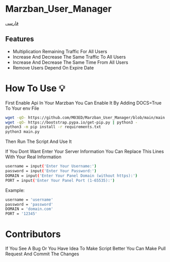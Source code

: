 # Marzban_User_Manager

<a href="./README-fa.md">
	فارسی
	</a>

## Features
- Multiplication Remaining Traffic For All Users
- Increase And Decrease The Same Traffic To All Users
- Increase And Decrease The Same Time From All Users
- Remove Users Depend On Expire Date

# How To Use 💡

First Enable Api In Your Marzban 
You Can Enable It By Adding DOCS=True To Your env File

```bash
wget -qO- https://github.com/M03ED/Marzban_User_Manager/blob/main/main.py
wget -qO- https://bootstrap.pypa.io/get-pip.py | python3 -
python3 -m pip install -r requirements.txt
python3 main.py
```

Then Run The Script And Use It

If You Dont Want Enter Your Server Information You Can Replace This Lines With Your Real Information 

```bash
username = input('Enter Your Username:')
password = input('Enter Your Password:')
DOMAIN = input('Enter Your Panel Domain (without https):')
PORT = input('Enter Your Panel Port (1-65535):')
```

Example:
```bash
username = 'username'
password = 'password'
DOMAIN = 'domain.com'
PORT = '12345'
```
# Contributors
If You See A Bug Or You Have Idea To Make Script Better You Can Make Pull Request And Commit The Changes
